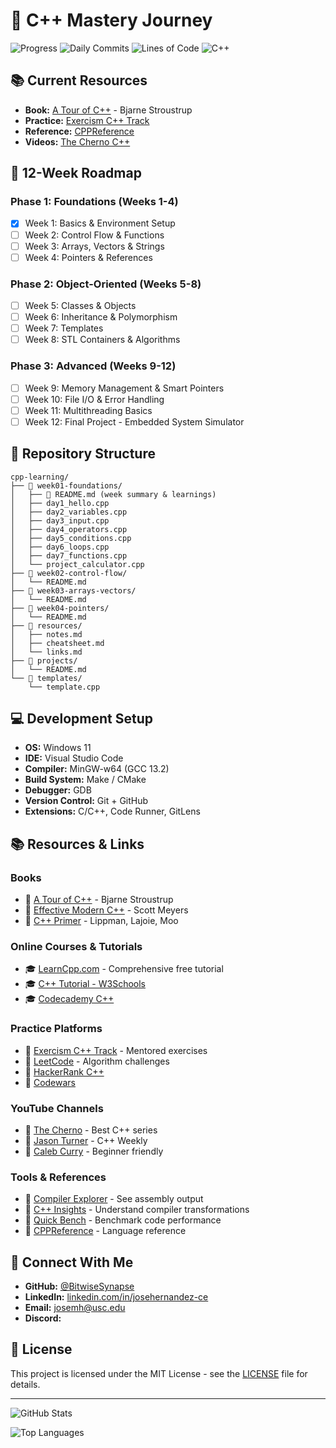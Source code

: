 # 🚀 C++ Mastery Journey

![Progress](https://img.shields.io/badge/Progress-Week%201%20of%2012-blue)
![Daily Commits](https://img.shields.io/badge/Daily%20Commits-7-green)
![Lines of Code](https://img.shields.io/badge/Lines%20of%20Code-500+-orange)
![C++](https://img.shields.io/badge/C++-17-00599C?logo=c%2B%2B)

## 📚 Current Resources
- **Book:** [A Tour of C++](https://www.stroustrup.com/tour3.html) - Bjarne Stroustrup
- **Practice:** [Exercism C++ Track](https://exercism.org/tracks/cpp)
- **Reference:** [CPPReference](https://en.cppreference.com/)
- **Videos:** [The Cherno C++](https://www.youtube.com/playlist?list=PLlrATfBNZ98dudnM48yfGUldqGD0S4FFb)

## 🎯 12-Week Roadmap

### Phase 1: Foundations (Weeks 1-4)
- [x] Week 1: Basics & Environment Setup
- [ ] Week 2: Control Flow & Functions
- [ ] Week 3: Arrays, Vectors & Strings  
- [ ] Week 4: Pointers & References

### Phase 2: Object-Oriented (Weeks 5-8)
- [ ] Week 5: Classes & Objects
- [ ] Week 6: Inheritance & Polymorphism
- [ ] Week 7: Templates
- [ ] Week 8: STL Containers & Algorithms

### Phase 3: Advanced (Weeks 9-12)
- [ ] Week 9: Memory Management & Smart Pointers
- [ ] Week 10: File I/O & Error Handling
- [ ] Week 11: Multithreading Basics
- [ ] Week 12: Final Project - Embedded System Simulator

## 📂 Repository Structure
```
cpp-learning/
├── 📁 week01-foundations/
│   ├── 📝 README.md (week summary & learnings)
│   ├── day1_hello.cpp
│   ├── day2_variables.cpp
│   ├── day3_input.cpp
│   ├── day4_operators.cpp
│   ├── day5_conditions.cpp
│   ├── day6_loops.cpp
│   ├── day7_functions.cpp
│   └── project_calculator.cpp
├── 📁 week02-control-flow/
│   └── README.md
├── 📁 week03-arrays-vectors/
│   └── README.md
├── 📁 week04-pointers/
│   └── README.md
├── 📁 resources/
│   ├── notes.md
│   ├── cheatsheet.md
│   └── links.md
├── 📁 projects/
│   └── README.md
└── 📁 templates/
    └── template.cpp
```

## 💻 Development Setup
- **OS:** Windows 11
- **IDE:** Visual Studio Code
- **Compiler:** MinGW-w64 (GCC 13.2)
- **Build System:** Make / CMake
- **Debugger:** GDB
- **Version Control:** Git + GitHub
- **Extensions:** C/C++, Code Runner, GitLens

## 📚 Resources & Links

### Books
- 📖 [A Tour of C++](https://www.stroustrup.com/tour3.html) - Bjarne Stroustrup
- 📖 [Effective Modern C++](https://www.oreilly.com/library/view/effective-modern-c/9781491908419/) - Scott Meyers
- 📖 [C++ Primer](https://www.amazon.com/Primer-5th-Stanley-B-Lippman/dp/0321714113) - Lippman, Lajoie, Moo

### Online Courses & Tutorials
- 🎓 [LearnCpp.com](https://www.learncpp.com/) - Comprehensive free tutorial
- 🎓 [C++ Tutorial - W3Schools](https://www.w3schools.com/cpp/)
- 🎓 [Codecademy C++](https://www.codecademy.com/learn/learn-c-plus-plus)

### Practice Platforms
- 💪 [Exercism C++ Track](https://exercism.org/tracks/cpp) - Mentored exercises
- 💪 [LeetCode](https://leetcode.com/) - Algorithm challenges
- 💪 [HackerRank C++](https://www.hackerrank.com/domains/cpp)
- 💪 [Codewars](https://www.codewars.com/)

### YouTube Channels
- 🎥 [The Cherno](https://www.youtube.com/TheChernoProject) - Best C++ series
- 🎥 [Jason Turner](https://www.youtube.com/c/lefticus1) - C++ Weekly
- 🎥 [Caleb Curry](https://www.youtube.com/c/CalebTheVideoMaker2) - Beginner friendly

### Tools & References
- 🔧 [Compiler Explorer](https://godbolt.org/) - See assembly output
- 🔧 [C++ Insights](https://cppinsights.io/) - Understand compiler transformations
- 🔧 [Quick Bench](https://quick-bench.com/) - Benchmark code performance
- 🔧 [CPPReference](https://en.cppreference.com/) - Language reference

## 🤝 Connect With Me
- **GitHub:** [@BitwiseSynapse](https://github.com/BitwiseSynapse)
- **LinkedIn:** [linkedin.com/in/josehernandez-ce](https://www.linkedin.com/in/josehernandez-ce/)
- **Email:** josemh@usc.edu
- **Discord:** 

## 📜 License
This project is licensed under the MIT License - see the [LICENSE](LICENSE) file for details.

---

![GitHub Stats](https://github-readme-stats.vercel.app/api?username=BitwiseSynapse&show_icons=true&theme=dark&hide_border=true)

![Top Languages](https://github-readme-stats.vercel.app/api/top-langs/?username=BitwiseSynapse&layout=compact&theme=dark&hide_border=true)
